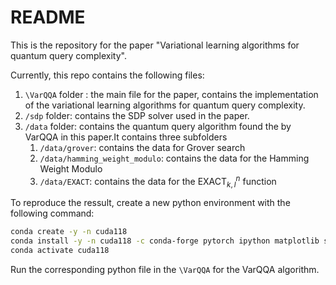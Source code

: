 # README

This is the repository for the paper "Variational learning algorithms for quantum query complexity". 


Currently, this repo contains the following files:

1. `\VarQQA` folder : the main file for the paper, contains the implementation of the variational learning algorithms for quantum query complexity.
2.  `/sdp` folder: contains the SDP solver used in the paper.
3.  `/data` folder: contains the quantum query algorithm found the by VarQQA in this paper.It contains three subfolders 
    1.  `/data/grover`: contains the data for Grover search
    2. `/data/hamming_weight_modulo`: contains the data for the Hamming Weight Modulo  
    3.  `/data/EXACT`: contains the data for the $\mathrm{EXACT}_{k,l}^n$  function

To reproduce the ressult, create a new python environment with the following command:
```bash
conda create -y -n cuda118
conda install -y -n cuda118 -c conda-forge pytorch ipython matplotlib scipy tqdm cvxpy
conda activate cuda118
```
Run the corresponding python file in the `\VarQQA` for the VarQQA algorithm.